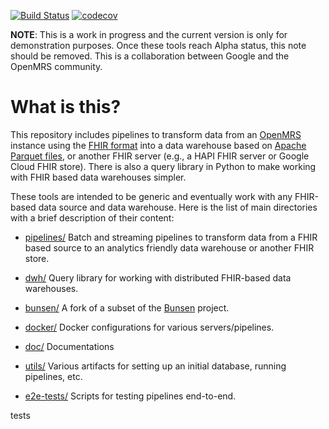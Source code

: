 [![Build
Status](https://badger-zpct3epzcq-ue.a.run.app/build/status?project=cloud-build-fhir&id=4b13d289-3b1e-4a45-aa86-8166d5a5f481)](https://storage.googleapis.com/cloud-build-gh-logs/README.html)
[![codecov](https://codecov.io/gh/GoogleCloudPlatform/openmrs-fhir-analytics/branch/master/graph/badge.svg)](https://codecov.io/gh/GoogleCloudPlatform/openmrs-fhir-analytics)

**NOTE**: This is a work in progress and the current version is only for
demonstration purposes. Once these tools reach Alpha status, this note should be
removed. This is a collaboration between Google and the OpenMRS community.

# What is this?

This repository includes pipelines to transform data from an
[OpenMRS](https://openmrs.org) instance using the
[FHIR format](https://www.hl7.org/fhir/overview.html) into a data warehouse
based on [Apache Parquet files](https://parquet.apache.org), or another FHIR
server (e.g., a HAPI FHIR server or Google Cloud FHIR store). There is also a
query library in Python to make working with FHIR based data warehouses simpler.

These tools are intended to be generic and eventually work with any FHIR-based
data source and data warehouse. Here is the list of main directories with a
brief description of their content:

- [pipelines/](pipelines/) Batch and streaming pipelines to transform data from 
  a FHIR based source to an analytics friendly data warehouse or another FHIR 
  store.

- [dwh/](dwh/) Query library for working with distributed FHIR-based data
  warehouses.

- [bunsen/](bunsen/) A fork of a subset of the
  [Bunsen](https://github.com/cerner/bunsen) project.

- [docker/](docker/) Docker configurations for various servers/pipelines.

- [doc/](doc/) Documentations

- [utils/](utils/) Various artifacts for setting up an initial database, running
  pipelines, etc.
  
- [e2e-tests/](e2e-tests/) Scripts for testing pipelines end-to-end.

tests